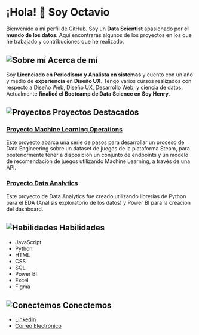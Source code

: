 # ¡Hola! 👋 Soy Octavio

Bienvenido a mi perfil de GitHub. Soy un **Data Scientist** apasionado por **el mundo de los datos**. Aquí encontrarás algunos de los proyectos en los que he trabajado y contribuciones que he realizado.

## ![Sobre mí](https://img.icons8.com/color/48/000000/user-male-circle.png) Acerca de mí
Soy **Licenciado en Periodismo y Analista en sistemas** y cuento con un año y medio de **experiencia** en **Diseño UX**. Tengo varios cursos realizados con respecto a Diseño Web, Diseño UX, Desarrollo Web, y ciencia de datos. Actualmente **finalicé el Bootcamp de Data Science en Soy Henry**.

## ![Proyectos](https://img.icons8.com/color/48/000000/project.png) Proyectos Destacados

### [Proyecto Machine Learning Operations](https://github.com/OctavioAlvarez1/proyecto-individual-1-Soy-Henry)
Este proyecto abarca una serie de pasos para desarrollar un proceso de Data Engineering sobre un dataset de juegos de la plataforma Steam, para posteriormente tener a disposición un conjunto de endpoints y un modelo de recomendación de juegos utilizando Machine Learning, a través de una API.

### [Proyecto Data Analytics](https://github.com/OctavioAlvarez1/PI_DA-Soy-Henry)
Este proyecto de Data Analytics fue creado utilizando librerías de Python para el EDA (Análisis exploratorio de los datos) y Power BI para la creación del dashboard.

## ![Habilidades](https://img.icons8.com/color/48/000000/code.png) Habilidades
- JavaScript
- Python
- HTML
- CSS
- SQL
- Power BI
- Excel
- Figma

## ![Conectemos](https://img.icons8.com/color/48/000000/communication.png) Conectemos
- [LinkedIn](https://www.linkedin.com/in/octavio-alvarez-6a229b223/)
- [Correo Electrónico](mailto:octaviomalvarez3@gmail.com)
